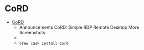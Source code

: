 # CoRD
- [CoRD](https://cord.sourceforge.io/)
  -  Announcements CoRD: Simple RDP Remote Desktop More Screenshots
  - 
  - `brew cask install cord`
